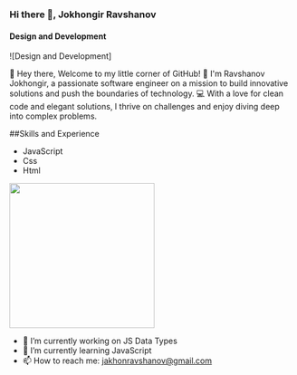 ### Hi there 👋, Jokhongir Ravshanov
#### Design and Development
![Design and Development]

👋 Hey there,  Welcome to my little corner of GitHub!
🚀 I'm Ravshanov Jokhongir, a passionate software engineer on a mission to build innovative solutions and push the boundaries of technology.
💻 With a love for clean code and elegant solutions, I thrive on challenges and enjoy diving deep into complex problems.

##Skills and Experience
* JavaScript
* Css
* Html
<img src="https://user-images.githubusercontent.com/74038190/235224431-e8c8c12e-6826-47f1-89fb-2ddad83b3abf.gif" width="256" />

- 🔭 I’m currently working on JS Data Types 
- 🌱 I’m currently learning JavaScript 
- 📫 How to reach me: jakhonravshanov@gmail.com 


